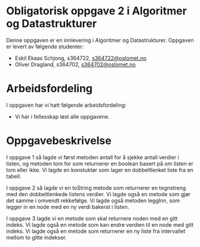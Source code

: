 # Obligatorisk oppgave 2 i Algoritmer og Datastrukturer

Denne oppgaven er en innlevering i Algoritmer og Datastrukturer. 
Oppgaven er levert av følgende studenter:
* Eskil Ekaas Schjong, s364722, s364722@oslomet.no
* Oliver Dragland, s364702, s364702@oslomet.no

# Arbeidsfordeling

I oppgaven har vi hatt følgende arbeidsfordeling:
* Vi har i fellesskap løst alle oppgavene.

# Oppgavebeskrivelse

I oppgave 1 så lagde vi først metoden antall for å sjekke antall verdier i listen,
og metoden tom for som returnerer en boolean basert på om listen er tom eller ikke.
Vi lagde en konstuktør som lager en dobbeltlenket liste fra en tabell.

I oppgave 2 så lagde vi en toString metode som returnerer en tegnstreng med den dobbeltlenkede listens verdier.
Vi lagde også en metode som gjør det samme i omvendt rekkefølge.
Vi lagde også metoden leggInn, som legger in en node med en ny verdi bakerst i listen.

I oppgave 3 lagde vi en metode som skal returnere noden med en gitt indeks.
Vi lagde også en metode som kan endre verdien til en node med gitt indeks.
Vi lagde også en metode som returnerer en ny liste fra intervallet mellom to gitte indekser.
